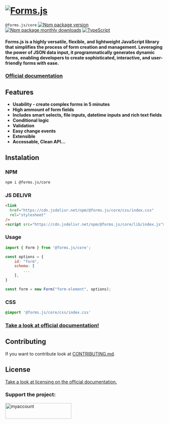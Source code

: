 <h1 id="introduction">
    <a href="https://formsjs.io/" target="_blank">
        <img alt="Forms.js" style="margin: 0 auto" src="https://formsjs.io/images/banner.png" />
    </a>
</h1>

`@forms.js/core` [![Npm package version](https://badgen.net/npm/v/@forms.js/core)](https://npmjs.com/package/@forms.js/core) [![Npm package monthly downloads](https://badgen.net/npm/dm/@forms.js/core)](https://npmjs.ccom/package/@forms.js/core) [![TypeScript](https://img.shields.io/badge/--3178C6?logo=typescript&logoColor=ffffff)](https://www.typescriptlang.org/)

#### Forms.js is a highly versatile, flexible, and lightweight JavaScript library that simplifies the process of form creation and management. Leveraging the power of JSON data input, it programmatically generates dynamic forms, enabling developers to create sophisticated, interactive, and user-friendly forms with ease.

<h3><a href="https://formsjs.io/documentation/v1/getting-started" target="_blank">Official documentation</a></h3>

<h2 id="features">Features</h2>

- **Usability - create complex forms in 5 minutes**
- **High ammount of form fields**
- **Includes smart selects, file inputs, datetime inputs and rich text fields**
- **Conditional logic**
- **Validation**
- **Easy change events**
- **Extensible**
- **Accessable, Clean API...**

<h2 id="instalation">Instalation</h2>

### NPM

```bash
npm i @forms.js/core
```

### JS DELIVR

```html
<link
  href="https://cdn.jsdelivr.net/npm/@forms.js/core/css/index.css"
  rel="stylesheet"
/>
<script src="https://cdn.jsdelivr.net/npm/@forms.js/core/lib/index.js"></script>
```

### Usage

```js
import { Form } from '@forms.js/core';

const options = {
    id: "form",
    schema: [
        ...
    ],
}

const form = new Form("form-element", options);

```

### CSS

```css
@import '@forms.js/core/css/index.css'
```

<h3><a href="https://formsjs.io/documentation/v1/getting-started" target="_blank">
    Take a look at official documentation!
</a></h3>

<h2 id="license">Contributing</h2>

<p class="text-lg mb-4">If you want to contribute look at <a class="link" target="_blank" href="https://github.com/form-js/forms.js/blob/master/CONTRIBUTING.md">CONTRIBUTING.md</a>.</p>

<h2 id="license">License</h2>

<a href="https://formsjs.io/documentation/v1/licensing" target="_blank">
    Take a look at licensing on the official documentation.
</a>

<h3 align="left">Support the project:</h3>
<p><a href="https://ko-fi.com/formsjs"> <img align="left" src="https://cdn.ko-fi.com/cdn/kofi3.png?v=3" height="50" width="210" alt="myaccount" /></a></p><br><br>
